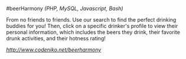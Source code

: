 #beerHarmony
*(PHP, MySQL, Javascript, Bash)* 

From no friends to friends. Use our search to find the perfect drinking buddies for you! Then, click on a specific drinker's profile to view their personal information, which includes the beers they drink, their favorite drunk activities, and their hotness rating!

*http://www.codeniko.net/beerharmony*
